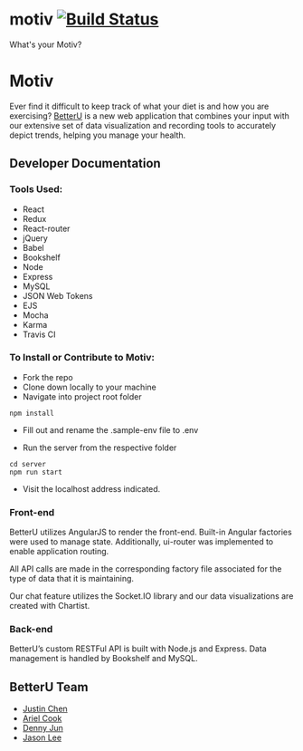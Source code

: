 # motiv [![Build Status](https://travis-ci.org/motiv-fitness/motiv.svg?branch=dev)](https://travis-ci.org/motiv-fitness/motiv)

What's your Motiv?


# Motiv

Ever find it difficult to keep track of what your diet is and how you are exercising? [BetterU](http://www.betteru.pro/) is a new web application that combines your input with our extensive set of data visualization and recording tools to accurately depict trends, helping you manage your health. 


## Developer Documentation

### Tools Used:

* React
* Redux
* React-router
* jQuery
* Babel
* Bookshelf
* Node
* Express
* MySQL
* JSON Web Tokens
* EJS
* Mocha
* Karma
* Travis CI

### To Install or Contribute to Motiv:

* Fork the repo
* Clone down locally to your machine
* Navigate into project root folder

```
npm install
```

* Fill out and rename the .sample-env file to .env


* Run the server from the respective folder

```
cd server
npm run start
```

* Visit the localhost address indicated.


### Front-end

BetterU utilizes AngularJS to render the front-end. Built-in Angular factories were used to manage state. Additionally, ui-router was implemented to enable application routing. 

All API calls are made in the corresponding factory file associated for the type of data that it is maintaining.

Our chat feature utilizes the Socket.IO library and our data visualizations are created with Chartist.

### Back-end

BetterU’s custom RESTFul API is built with Node.js and Express. Data management is handled by Bookshelf and MySQL.

## BetterU Team

* [Justin Chen](https://github.com/justinpchen94)
* [Ariel Cook](https://github.com/arielMKS)
* [Denny Jun](https://github.com/dennyjun)
* [Jason Lee](https://github.com/jasonjunglee)
